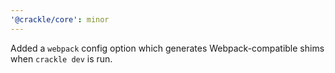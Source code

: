```yaml
---
'@crackle/core': minor
---
```


Added a `webpack` config option which generates Webpack-compatible shims when `crackle dev` is run.
